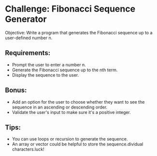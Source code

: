 # Challenge: Fibonacci Sequence Generator
Objective: Write a program that generates the Fibonacci sequence up to a user-defined number n.

## Requirements:
- Prompt the user to enter a number n.
- Generate the Fibonacci sequence up to the nth term.
- Display the sequence to the user.
## Bonus:
- Add an option for the user to choose whether they want to see the sequence in an ascending or descending order.
- Validate the user's input to make sure it's a positive integer.
## Tips:
- You can use loops or recursion to generate the sequence.
- An array or vector could be helpful to store the sequence.dividual characters.luck!

